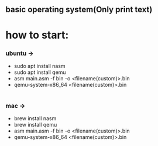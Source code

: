 ## basic operating system(Only print text)
# how to start:
### ubuntu ->
* sudo apt install nasm
* sudo apt install qemu
* asm main.asm -f bin -o <filename(custom)>.bin
* qemu-system-x86_64 <filename(custom)>.bin
#
### mac ->
* brew install nasm
* brew install qemu
* asm main.asm -f bin -o <filename(custom)>.bin
* qemu-system-x86_64 <filename(custom)>.bin
